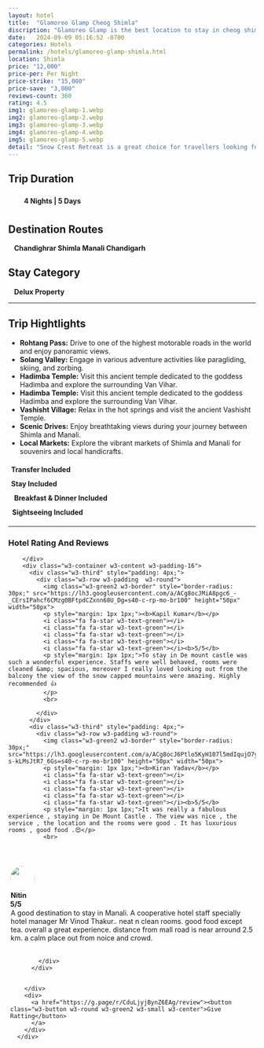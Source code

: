```yaml
---
layout: hotel
title:  "Glamoreo Glamp Cheog Shimla"
discription: "Glamoreo Glamp is the best location to stay in cheog shimla best picked Glamp by touist Hill travels For best experiance"
date:   2024-09-09 05:16:52 -0700
categories: Hotels
permalink: /hotels/glamoreo-glamp-shimla.html
location: Shimla
price: "12,000"
price-per: Per Night 
price-strike: "15,000"
price-save: "3,000"
reviews-count: 360
rating: 4.5
img1: glamoreo-glamp-1.webp
img2: glamoreo-glamp-2.webp
img3: glamoreo-glamp-3.webp
img4: glamoreo-glamp-4.webp
img5: glamoreo-glamp-5.webp
detail: "Snow Crest Retreat is a great choice for travellers looking for a star hotel in Kufri. This Hotel stands out as one of the highly recommended hotel in Kufri. Hotel is rated out of 5, which is considered as very good."
---
```



  <div class="w3-row">
    <h2 class="w3-large w3-padding w3-text-dark-gray"><strong>Trip Duration</strong></h2>
    <div style="padding: 0px 12px;">
    <span class="w3-tag w3-light-gray w3-col w3-center w3-text-dark-gray" style="padding: 0px 20px; margin-right: 6px; margin-top:10px; height: 31px; width: fit-content; border-radius: 15px; display: flex;
                align-items: center;
                justify-content: center;"><strong>4 Nights | 5 Days</strong></span>
                </div>
  </div>
  
  <div class="w3-row ">
    <h2 class="w3-large w3-padding w3-text-dark-gray"><strong>Destination Routes</strong></h2>
    <div class="w3-row w3-light-gray w3-padding w3-margin" style="border-radius: 15px; padding: 0px 12px;">
   <strong class="w3-text-dark-gray w3-small">Chandighrar <i class="fa-solid fa-arrow-right"></i> Shimla <i class="fa-solid fa-arrow-right"></i> Manali <i class="fa-solid fa-arrow-right"></i> Chandigarh </strong>
                </div>
  </div>
  
  <div class="w3-row ">
    <h2 class="w3-large w3-padding w3-text-dark-gray"><strong>Stay Category</strong></h2>
    <div class="w3-tag w3-light-gray w3-padding w3-margin" style="border-radius: 15px; padding: 0px 12px;">
   <strong class="w3-text-dark-gray">Delux Property</strong>
                </div>
  </div>
  
  <hr>
        <div class="w3-row">
    <h2 class="w3-large w3-padding w3-text-dark-gray"><strong>Trip Hightlights</strong></h2>
    <ul class="w3-text-gray">
      <li>
  <strong class="w3-text-dark-gray">Rohtang Pass:</strong> Drive to one of the highest motorable roads in the world and enjoy panoramic views.
      </li>
      <li>
        <strong class="w3-text-dark-gray">Solang Valley:</strong> Engage in various adventure activities like paragliding, skiing, and zorbing.
      </li>
      <li>
        <strong class="w3-text-dark-gray">Hadimba Temple:</strong> Visit this ancient temple dedicated to the goddess Hadimba and explore the surrounding Van Vihar.
      </li>
      <li>
        <strong class="w3-text-dark-gray">Hadimba Temple:</strong> Visit this ancient temple dedicated to the goddess Hadimba and explore the surrounding Van Vihar.
      </li>
  <li>
    <strong class="w3-text-dark-gray">Vashisht Village:</strong> Relax in the hot springs and visit the ancient Vashisht Temple.
  </li>
  <li>
    <strong class="w3-text-dark-gray">Scenic Drives:</strong> Enjoy breathtaking views during your journey between Shimla and Manali.
  </li>
  <li>
   <strong class="w3-text-dark-gray">Local Markets:</strong> Explore the vibrant markets of Shimla and Manali for souvenirs and local handicrafts.
  </li>
    </ul>
  </div>




<div class="w3-row">
    <div class="w3-col s12 m4 l4" style="padding: 6px 0px;">
      <i class="fa-solid fa-taxi w3-text-gray" style="margin-right: 6px;"></i> <strong class="w3-text-gray">Transfer Included</strong>
    </div>
    <div class="w3-col s12 m4 l4" style="padding: 6px 0px;">
      <i class="fas fa-bed w3-text-gray" style="margin-right: 6px;"></i> <strong class="w3-text-gray">Stay Included</strong>
    </div>
    <div class="w3-col s12 m4 l4" style="padding: 6px 0px;">
      <i class="fa-solid fa-utensils w3-text-gray" style="margin-right: 12px;"></i> <strong class="w3-text-gray">Breakfast & Dinner Included</strong>
    </div>
    <div class="w3-col s12 m4 l4" style="padding: 6px 0px;">
      <i class="fa-solid fa-images w3-text-gray" style="margin-right: 8px;"></i> <strong class="w3-text-gray">Sightseeing Included</strong>
    </div>
  </div>
  
  <hr>

<!--reviews-->
<div class=" w3-padding-16">
        <div class="">
          <h3 class="w3-text-dark-gray">Hotel Rating And Reviews</h3>

        </div>
        <div class="w3-container w3-content w3-padding-16">
          <div class="w3-third" style="padding: 4px;">
            <div class="w3-row w3-padding  w3-round">
              <img class="w3-green2 w3-border" style="border-radius: 30px;" src="https://lh3.googleusercontent.com/a/ACg8ocJMiA8pgc6_-_CErsIPahcf6CMzg0BFtpdCZxnn68U_Dg=s40-c-rp-mo-br100" height="50px" width="50px">
              <p style="margin: 1px 1px;"><b>Kapil Kumar</b></p>
              <i class="fa fa-star w3-text-green"></i>
              <i class="fa fa-star w3-text-green"></i>
              <i class="fa fa-star w3-text-green"></i>
              <i class="fa fa-star w3-text-green"></i>
              <i class="fa fa-star w3-text-green"></i><b>5/5</b>
              <p style="margin: 1px 1px;">To stay in De mount castle was such a wonderful experience. Staffs were well behaved, rooms were cleaned &amp; spacious, moreover I really loved looking out from the balcony the view of the snow capped mountains were amazing. Highly recommended 👍
              </p>
              <br>

            </div>
          </div>
          <div class="w3-third" style="padding: 4px;">
            <div class="w3-row w3-padding w3-round">
              <img class="w3-green2 w3-border" style="border-radius: 30px;" src="https://lh3.googleusercontent.com/a/ACg8ocJ6Ptlo5KyH107l5mdIqujO7yUaO-s-kLMsJtR7_6Gs=s40-c-rp-mo-br100" height="50px" width="50px">
              <p style="margin: 1px 1px;"><b>Kiran Yadav</b></p>
              <i class="fa fa-star w3-text-green"></i>
              <i class="fa fa-star w3-text-green"></i>
              <i class="fa fa-star w3-text-green"></i>
              <i class="fa fa-star w3-text-green"></i>
              <i class="fa fa-star w3-text-green"></i><b>5/5</b>
              <p style="margin: 1px 1px;">It was really a fabulous experience , staying in De Mount Castle . The view was nice , the service , the location and the rooms were good . It has luxurious rooms , good food .😍</p>
              <br>
<br>
<br>
            </div>
          </div>
          <div class="w3-third" style="padding: 4px;">
            <div class="w3-row w3-padding w3-round">
              <img class="w3-green2 w3-border" style="border-radius: 30px;" src="https://lh3.googleusercontent.com/local-reviews/AJMZ0QcTxMb6osozedX8-L3ujk99WaCVJvJP4yfFBJ7gfQlx5FOAeuv4yoH2sOTYUS-F=s40-c-br100" height="50px" width="50px">
              <p style="margin: 1px 1px;"><b>Nitin</b></p>
              <i class="fa fa-star w3-text-green"></i>
              <i class="fa fa-star w3-text-green"></i>
              <i class="fa fa-star w3-text-green"></i>
              <i class="fa fa-star w3-text-green"></i>
              <i class="fa fa-star w3-text-green"></i><b>5/5</b>
              <p style="margin: 1px 1px;">A good destination to stay in Manali. A cooperative hotel staff specially hotel manager Mr Vinod Thakur.. neat n clean rooms. good food except tea. overall a great experience. distance from mall road is near arround 2.5 km. a calm place out from noice and crowd.</p>
              <br>

            </div>
          </div>
          

        </div>
        <div>
          <a href="https://g.page/r/CduLjyjBynZ6EAg/review"><button class="w3-button w3-round w3-green2 w3-small w3-center">Give Ratting</button>
          </a>
        </div>
      </div>